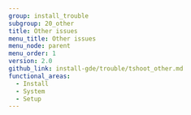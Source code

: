 ```yaml
---
group: install_trouble
subgroup: 20_other
title: Other issues
menu_title: Other issues
menu_node: parent
menu_order: 1
version: 2.0
github_link: install-gde/trouble/tshoot_other.md
functional_areas:
  - Install
  - System
  - Setup
---
```


